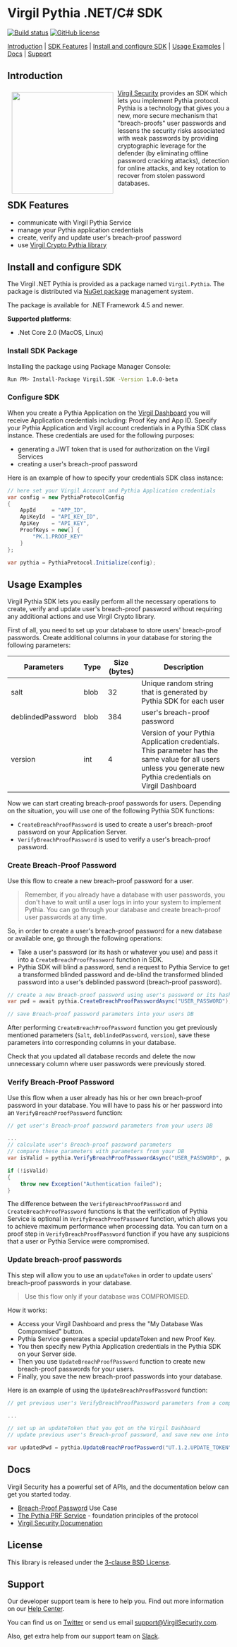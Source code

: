 # Virgil Pythia .NET/C# SDK
[![Build status]()]() 
[![GitHub license](https://img.shields.io/badge/license-BSD%203--Clause-blue.svg)](https://github.com/VirgilSecurity/virgil/blob/master/LICENSE)


[Introduction](#introduction) | [SDK Features](#sdk-features) | [Install and configure SDK](#install-and-configure-sdk) | [Usage Examples](#usage-examples) | [Docs](#docs) | [Support](#support)

## Introduction

<a href="https://developer.virgilsecurity.com/docs"><img width="230px" src="https://cdn.virgilsecurity.com/assets/images/github/logos/virgil-logo-red.png" align="left" hspace="10" vspace="6"></a>[Virgil Security](https://virgilsecurity.com) provides an SDK which lets you implement Pythia protocol. Pythia is a technology that gives you a new, more secure mechanism that "breach-proofs" user passwords and lessens the security risks associated with weak passwords by providing cryptographic leverage for the defender (by eliminating offline password cracking attacks), detection for online attacks, and key rotation to recover from stolen password databases.

## SDK Features
- communicate with Virgil Pythia Service
- manage your Pythia application credentials
- create, verify and update user's breach-proof password
- use [Virgil Crypto Pythia library][_virgil_crypto_pythia]

## Install and configure SDK

The Virgil .NET Pythia is provided as a package named `Virgil.Pythia`. The package is distributed via [NuGet package](https://docs.microsoft.com/en-us/nuget/quickstart/use-a-package) management system.

The package is available for .NET Framework 4.5 and newer.

**Supported platforms**:
- .Net Core 2.0 (MacOS, Linux)

### Install SDK Package

Installing the package using Package Manager Console:

```bash
Run PM> Install-Package Virgil.SDK -Version 1.0.0-beta
```

### Configure SDK

When you create a Pythia Application on the [Virgil Dashboard](_dashboard) you will receive Application credentials including: Proof Key and App ID. Specify your Pythia Application and Virgil account credentials in a Pythia SDK class instance.
These credentials are used for the following purposes:
- generating a JWT token that is used for authorization on the Virgil Services
- creating a user's breach-proof password

Here is an example of how to specify your credentials SDK class instance:
```cs
// here set your Virgil Account and Pythia Application credentials
var config = new PythiaProtocolConfig
{
    AppId     = "APP_ID",
    ApiKeyId  = "API_KEY_ID",
    ApiKey    = "API_KEY",
    ProofKeys = new[] {
        "PK.1.PROOF_KEY"
    }
};

var pythia = PythiaProtocol.Initialize(config);
```


## Usage Examples

Virgil Pythia SDK lets you easily perform all the necessary operations to create, verify and update user's breach-proof password without requiring any additional actions and use Virgil Crypto library.

First of all, you need to set up your database to store users' breach-proof passwords. Create additional columns in your database for storing the following parameters:
<table class="params">
<thead>
		<tr>
			<th>Parameters</th>
			<th>Type</th>
			<th>Size (bytes)</th>
			<th>Description</th>
		</tr>
</thead>

<tbody>
<tr>
	<td>salt</td>
	<td>blob</td>
	<td>32</td>
	<td> Unique random string that is generated by Pythia SDK for each user</td>
</tr>

<tr>
	<td>deblindedPassword</td>
	<td>blob </td>
	<td>384 </td>
	<td>user's breach-proof password</td>
</tr>

<tr>
	<td>version</td>
	<td>int </td>
	<td>4 </td>
	<td>Version of your Pythia Application credentials. This parameter has the same value for all users unless you generate new Pythia credentials on Virgil Dashboard</td>
</tr>

</tbody>
</table>

Now we can start creating breach-proof passwords for users. Depending on the situation, you will use one of the following Pythia SDK functions:
- `CreateBreachProofPassword` is used to create a user's breach-proof password on your Application Server.
- `VerifyBreachProofPassword` is used to verify a user's breach-proof password.

### Create Breach-Proof Password

Use this flow to create a new breach-proof password for a user.

> Remember, if you already have a database with user passwords, you don't have to wait until a user logs in into your system to implement Pythia. You can go through your database and create breach-proof user passwords at any time.

So, in order to create a user's breach-proof password for a new database or available one, go through the following operations:
- Take a user's password (or its hash or whatever you use) and pass it into a `CreateBreachProofPassword` function in SDK.
- Pythia SDK will blind a password, send a request to Pythia Service to get a transformed blinded password and de-blind the transformed blinded password into a user's deblinded password (breach-proof password).

```cs
// create a new Breach-proof password using user's password or its hash
var pwd = await pythia.CreateBreachProofPasswordAsync("USER_PASSWORD");

// save Breach-proof password parameters into your users DB
```

After performing `CreateBreachProofPassword` function you get previously mentioned parameters (`Salt`, `deblindedPassword`, `version`), save these parameters into corresponding columns in your database.

Check that you updated all database records and delete the now unnecessary column where user passwords were previously stored.

### Verify Breach-Proof Password

Use this flow when a user already has his or her own breach-proof password in your database. You will have to pass his or her password into an `VerifyBreachProofPassword` function:

```cs
// get user's Breach-proof password parameters from your users DB

...
// calculate user's Breach-proof password parameters
// compare these parameters with parameters from your DB
var isValid = pythia.VerifyBreachProofPasswordAsync("USER_PASSWORD", pwd);

if (!isValid) 
{
    throw new Exception("Authentication failed");
}
```

The difference between the `VerifyBreachProofPassword` and `CreateBreachProofPassword` functions is that the verification of Pythia Service is optional in `VerifyBreachProofPassword` function, which allows you to achieve maximum performance when processing data. You can turn on a proof step in `VerifyBreachProofPassword` function if you have any suspicions that a user or Pythia Service were compromised.

### Update breach-proof passwords

This step will allow you to use an `updateToken` in order to update users' breach-proof passwords in your database.

> Use this flow only if your database was COMPROMISED.

How it works:
- Access your Virgil Dashboard and press the "My Database Was Compromised" button.
- Pythia Service generates a special updateToken and new Proof Key.
- You then specify new Pythia Application credentials in the Pythia SDK on your Server side.
- Then you use `UpdateBreachProofPassword` function to create new breach-proof passwords for your users.
- Finally, you save the new breach-proof passwords into your database.

Here is an example of using the `UpdateBreachProofPassword` function:
```cs
// get previous user's VerifyBreachProofPassword parameters from a compromised DB

...

// set up an updateToken that you got on the Virgil Dashboard
// update previous user's Breach-proof password, and save new one into your DB

var updatedPwd = pythia.UpdateBreachProofPassword("UT.1.2.UPDATE_TOKEN", pwd);
```

## Docs
Virgil Security has a powerful set of APIs, and the documentation below can get you started today.

* [Breach-Proof Password][_pythia_use_case] Use Case
* [The Pythia PRF Service](https://eprint.iacr.org/2015/644.pdf) - foundation principles of the protocol
* [Virgil Security Documenation][_documentation]

## License

This library is released under the [3-clause BSD License](LICENSE.md).

## Support
Our developer support team is here to help you. Find out more information on our [Help Center](https://help.virgilsecurity.com/).

You can find us on [Twitter](https://twitter.com/VirgilSecurity) or send us email support@VirgilSecurity.com.

Also, get extra help from our support team on [Slack](https://virgilsecurity.slack.com/join/shared_invite/enQtMjg4MDE4ODM3ODA4LTc2OWQwOTQ3YjNhNTQ0ZjJiZDc2NjkzYjYxNTI0YzhmNTY2ZDliMGJjYWQ5YmZiOGU5ZWEzNmJiMWZhYWVmYTM).

[_virgil_crypto_pythia]: https://github.com/VirgilSecurity/pythia
[_pythia_use_case]: https://developer.virgilsecurity.com/docs/go/use-cases/v5/breach-proof-password
[_documentation]: https://developer.virgilsecurity.com/
[_dashboard]: https://dashboard.virgilsecurity.com/